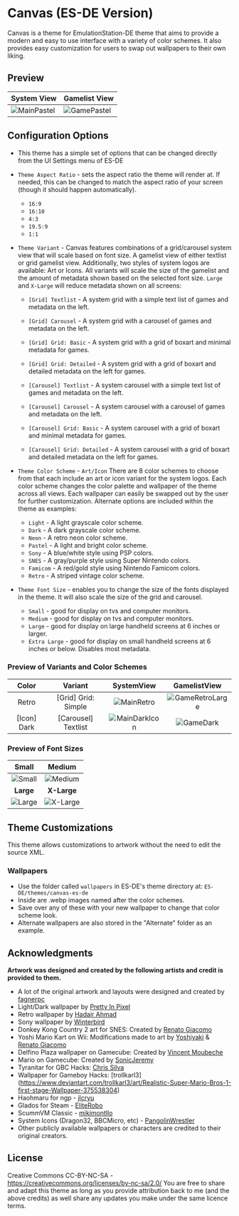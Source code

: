 # Canvas (ES-DE Version)
Canvas is a theme for EmulationStation-DE theme that aims to provide a modern and easy to use interface with a variety of color schemes. It also provides easy customization for users to swap out wallpapers to their own liking.

## **Preview**

| System View | Gamelist View |
| --- | --- |
|![MainPastel](https://github.com/Siddy212/canvas-es-de/assets/60283021/ddeab158-b583-4fdc-82a6-b67a70f43a69)|![GamePastel](https://github.com/Siddy212/canvas-es-de/assets/60283021/b810a52b-ea17-4c7e-8b7b-d7cc040a760e)|



## **Configuration Options**

- This theme has a simple set of options that can be changed directly from the UI Settings menu of ES-DE
- `Theme Aspect Ratio` - sets the aspect ratio the theme will render at. If needed, this can be changed to match the aspect ratio of your screen (though it should happen automatically).
   - `16:9`
   - `16:10`
   - `4:3`
   - `19.5:9`
   - `1:1`
     
- `Theme Variant` - Canvas features combinations of a grid/carousel system view that will scale based on font size. A gamelist view of either textlist or grid gamelist view. Additionally, two styles of system logos are available: Art or Icons. All variants will scale the size of the gamelist and the amount of metadata shown based on the selected font size. `Large` and `X-Large` will reduce metadata shown on all screens:
  
   - `[Grid] Textlist` - A system grid with a simple text list of games and metadata on the left.

   - `[Grid] Carousel` - A system grid with a carousel of games and metadata on the left.
     
   - `[Grid] Grid: Basic` - A system grid with a grid of boxart and minimal metadata for games.
     
   - `[Grid] Grid: Detailed` - A system grid with a grid of boxart and detailed metadata on the left for games.
     
  - `[Carousel] Textlist` - A system carousel with a simple text list of games and metadata on the left.

   - `[Carousel] Carousel` - A system carousel with a carousel of games and metadata on the left.
     
   - `[Carousel] Grid: Basic` - A system carousel with a grid of boxart and minimal metadata for games.
     
   - `[Carousel] Grid: Detailed` - A system carousel with a grid of boxart and detailed metadata on the left for games.



- `Theme Color Scheme` - `Art/Icon` There are 8 color schemes to choose from that each include an art or icon variant for the system logos. Each color scheme changes the color palette and wallpaper of the theme across all views. Each wallpaper can easily be swapped out by the user for further customization. Alternate options are included within the theme as examples:
  
   - `Light` - A light grayscale color scheme.
   - `Dark` - A dark grayscale color scheme.
   - `Neon` - A retro neon color scheme.
   - `Pastel` - A light and bright color scheme.
   - `Sony` - A blue/white style using PSP colors.
   - `SNES` - A gray/purple style using Super Nintendo colors.
   - `Famicom` - A red/gold style using Nintendo Famicom colors.
   - `Retro` - A striped vintage color scheme.
 
- `Theme Font Size` - enables you to change the size of the fonts displayed in the theme. It will also scale the size of the grid and carousel.
   - `Small` - good for display on tvs and computer monitors.
   - `Medium` - good for display on tvs and computer monitors.
   - `Large` - good for display on large handheld screens at 6 inches or larger.
   - `Extra Large` - good for display on small handheld screens at 6 inches or below. Disables most metadata.
     
### **Preview of Variants and Color Schemes**

| Color | Variant | SystemView | GamelistView |
| :---: | :---: | :---: | :---: |
|Retro|[Grid] Grid: Simple|![MainRetro](https://github.com/Siddy212/canvas-es-de/assets/60283021/ffa38fa6-6aba-4563-a007-65621c5585a6)|![GameRetroLarge](https://github.com/Siddy212/canvas-es-de/assets/60283021/efd77be4-7e98-4e46-a4e8-8ad694df7f8f)|
|[Icon] Dark| [Carousel] Textlist|![MainDarkIcon](https://github.com/Siddy212/canvas-es-de/assets/60283021/1a0442fc-dccc-4113-a394-5a70b58925d0)|![GameDark](https://github.com/Siddy212/canvas-es-de/assets/60283021/128df83f-62c2-4a00-be07-bcd1d125d219)|

### Preview of Font Sizes 

| Small | Medium |
| :---: | :---: |
|![Small](https://github.com/Siddy212/canvas-es-de/assets/60283021/8a78e2d6-99de-4cf9-a088-2791c065b07d)|![Medium](https://github.com/Siddy212/canvas-es-de/assets/60283021/7354e1a5-cc59-481a-a01a-0b626699a63a)|
| **Large** | **X-Large** |
|![Large](https://github.com/Siddy212/canvas-es-de/assets/60283021/35dd298c-f44b-4c93-950d-7ccf61de281c)|![X-Large](https://github.com/Siddy212/canvas-es-de/assets/60283021/ee05468e-6737-4e18-8f0f-7fedfab785a7)|

## **Theme Customizations**

This theme allows customizations to artwork without the need to edit the source XML. 

### Wallpapers
- Use the folder called `wallpapers` in ES-DE's theme directory at: `ES-DE/themes/canvas-es-de`
- Inside are .webp images named after the color schemes.
- Save over any of these with your new wallpaper to change that color scheme look.
- Alternate wallpapers are also stored in the "Alternate" folder as an example.


## **Acknowledgments**

**Artwork was designed and created by the following artists and credit is provided to them.**
   - A lot of the original artwork and layouts were designed and created by [fagnerpc](https://github.com/fagnerpc)
   - Light/Dark wallpaper by [Pretty In Pixel](https://prettyinpixel.wordpress.com/page/2/)
   - Retro wallpaper by [Hadair Ahmad](https://www.vecteezy.com/members/aspctstyle)
   - Sony wallpaper by [Winterbird](https://www.deviantart.com/winterbird/art/PSP-wallpaper-24161542)
   - Donkey Kong Country 2 art for SNES: Created by [Renato Giacomo](https://www.artstation.com/renatogiacomini)
   - Yoshi Mario Kart on Wii: Modifications made to art by [Yoshiyaki](https://www.deviantart.com/yoshiyaki) & [Renato Giacomo](https://www.artstation.com/renatogiacomini)
   - Delfino Plaza wallpaper on Gamecube: Created by [Vincent Moubeche](https://www.artstation.com/artwork/Xn4Xo3)
   - Mario on Gamecube: Created by [SonicJeremy](https://www.deviantart.com/sonicjeremy)
   - Tyranitar for GBC Hacks: [Chris Silva](https://www.artstation.com/artwork/obBlyB)
   - Wallpaper for Gameboy Hacks: [trollkarl3] (https://www.deviantart.com/trollkarl3/art/Realistic-Super-Mario-Bros-1-first-stage-Wallpaper-375538304)
   - Haohmaru for ngp - [jlcryu](https://www.deviantart.com/jlcryu/art/Haohmaru-919703925)
   - Glados for Steam - [EliteRobo](https://www.deviantart.com/eliterobo/art/Portal-SFM-Simple-GLaDOS-Render-794265716)
   - ScummVM Classic - [mikimontllo](https://twitter.com/mikimontllo)
   - System Icons (Dragon32, BBCMicro, etc) - [PangolinWrestler](https://github.com/PangolinWrestler)
   - Other publicly available wallpapers or characters are credited to their original creators.
     
## **License**
Creative Commons CC-BY-NC-SA - https://creativecommons.org/licenses/by-nc-sa/2.0/
You are free to share and adapt this theme as long as you provide attribution back to me (and the above credits) as well share any updates you make under the same licence terms.
